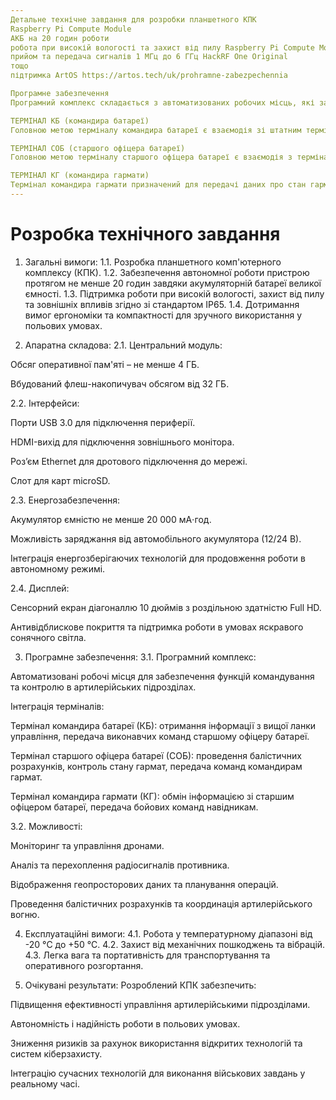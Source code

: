 ```yaml
---
Детальне технічне завдання для розробки планшетного КПК
Raspberry Pi Compute Module
АКБ на 20 годин роботи
робота при високій вологості та захист від пилу Raspberry Pi Compute Module 4
прийом та передача сигналів 1 МГц до 6 ГГц HackRF One Original
тощо
підтримка ArtOS https://artos.tech/uk/prohramne-zabezpechennia

Програмне забезпечення
Програмний комплекс складається з автоматизованих робочих місць, які забезпечують роботу комплексу в ланці артилерійської частини (підрозділу) та різних засобів автоматизації.

ТЕРМІНАЛ КБ (командира батареї)
Головною метою терміналу командира батареї є взаємодія зі штатним терміналом MilStaff і терміналом старшого офіцера батареї. Основною функцією є отримання інформації від вищої ланки управління по цілям або безпосередньо з бою та передача виконавчих команд старшому офіцеру батареї для виконання бойового завдання.

ТЕРМІНАЛ СОБ (старшого офіцера батареї)
Головною метою терміналу старшого офіцера батареї є взаємодія з терміналами командира батареї і командирів гармати для злагодженої та спільної роботи по виконанню бойових завдань. Основною функцією є отримання даних по цілі через цифрові канали зв’язку від терміналу командира батареї, контроль за станом гармат, проведення балістичних розрахунків і передача даних по цілі командирам гармат для відкриття вогню.

ТЕРМІНАЛ КГ (командира гармати)
Термінал командира гармати призначений для передачі даних про стан гармати старшому офіцеру батареї через засоби зв’язку, а також отримання командиром гармати від термінала старшого офіцера батареї бойової команди і даних для наведення гармати по цілі з подальшою передачею навіднику гармати на СВДН. У режимі самостійного виконання вогневого завдання, як окрема гармата, термінал командира гармати дозволяє виконувати бойові завдання індивідуально.
---
```


# Розробка технічного завдання


1. Загальні вимоги:
1.1. Розробка планшетного комп'ютерного комплексу (КПК).
1.2. Забезпечення автономної роботи пристрою протягом не менше 20 годин завдяки акумуляторній батареї великої ємності.
1.3. Підтримка роботи при високій вологості, захист від пилу та зовнішніх впливів згідно зі стандартом IP65.
1.4. Дотримання вимог ергономіки та компактності для зручного використання у польових умовах.

2. Апаратна складова:
2.1. Центральний модуль:

Обсяг оперативної пам'яті – не менше 4 ГБ.

Вбудований флеш-накопичувач обсягом від 32 ГБ.

2.2. Інтерфейси:

Порти USB 3.0 для підключення периферії.

HDMI-вихід для підключення зовнішнього монітора.

Роз’єм Ethernet для дротового підключення до мережі.

Слот для карт microSD.

2.3. Енергозабезпечення:

Акумулятор ємністю не менше 20 000 мА⋅год.

Можливість заряджання від автомобільного акумулятора (12/24 В).

Інтеграція енергозберігаючих технологій для продовження роботи в автономному режимі.

2.4. Дисплей:

Сенсорний екран діагоналлю 10 дюймів з роздільною здатністю Full HD.

Антивідблискове покриття та підтримка роботи в умовах яскравого сонячного світла.

3. Програмне забезпечення:
3.1. Програмний комплекс:

Автоматизовані робочі місця для забезпечення функцій командування та контролю в артилерійських підрозділах.

Інтеграція терміналів:

Термінал командира батареї (КБ): отримання інформації з вищої ланки управління, передача виконавчих команд старшому офіцеру батареї.

Термінал старшого офіцера батареї (СОБ): проведення балістичних розрахунків, контроль стану гармат, передача команд командирам гармат.

Термінал командира гармати (КГ): обмін інформацією зі старшим офіцером батареї, передача бойових команд навідникам.

3.2. Можливості:

Моніторинг та управління дронами.

Аналіз та перехоплення радіосигналів противника.

Відображення геопросторових даних та планування операцій.

Проведення балістичних розрахунків та координація артилерійського вогню.

4. Експлуатаційні вимоги:
4.1. Робота у температурному діапазоні від -20 °C до +50 °C.
4.2. Захист від механічних пошкоджень та вібрацій.
4.3. Легка вага та портативність для транспортування та оперативного розгортання.

5. Очікувані результати:
Розроблений КПК забезпечить:

Підвищення ефективності управління артилерійськими підрозділами.

Автономність і надійність роботи в польових умовах.

Зниження ризиків за рахунок використання відкритих технологій та систем кіберзахисту.

Інтеграцію сучасних технологій для виконання військових завдань у реальному часі.